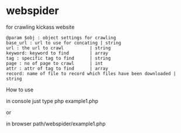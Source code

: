 # webspider
for crawling kickass website

	@param $obj : object settings for crawling
	base_url : url to use for concating	| string		
	url : the url to crawl			| string
	keyword: keyword to find		| array
	tag : specific tag to find		| string
	page : no of page to crawl		| int
	attr : attr of tag to find		| array
	record: name of file to record which files have been downloaded | string
	
How to use

in console just type php example1.php

or

in browser path/webspider/example1.php
